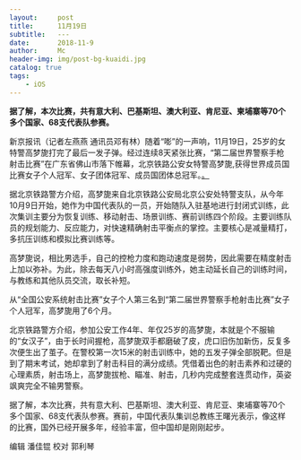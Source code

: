 ```yaml
---
layout:     post
title:      11月19日
subtitle:   ---
date:       2018-11-9
author:     Mc
header-img: img/post-bg-kuaidi.jpg
catalog: true
tags:
    - iOS
---
```



**据了解，本次比赛，共有意大利、巴基斯坦、澳大利亚、肯尼亚、柬埔寨等70个多个国家、68支代表队参赛。**

新京报讯（记者左燕燕 通讯员邓有林）随着“嘭”的一声响，11月19日，25岁的女特警高梦旎打完了最后一发子弹。经过连续8天紧张比赛，“第二届世界警察手枪射击比赛”在广东省佛山市落下帷幕，北京铁路公安女特警高梦旎,获得世界成员国比赛女子个人冠军、女子团体冠军、成员国团体总冠军。[。](http://www.bjnews.com.cn/news/2018/11/19/522918.html "。")
 
据北京铁路警方介绍，高梦旎来自北京铁路公安局北京公安处特警支队，从今年10月9日开始，她作为中国代表队的一员，开始随队入驻基地进行封闭式训练，此次集训主要分为恢复训练、移动射击、场景训练、赛前训练四个阶段。主要训练队员的规划能力、反应能力，对快速精确射击平衡点的掌控。主要核心是减量精打，多抗压训练和模拟比赛训练等。
 
高梦旎说，相比男选手，自己的控枪力度和跑动速度是弱势，因此需要在精度射击上加以弥补。为此，除去每天八小时高强度训练外，她主动延长自己的训练时间，与教练和其他队员交流，取长补短。
 
从“全国公安系统射击比赛”女子个人第三名到“第二届世界警察手枪射击比赛”女子个人冠军，高梦旎用了6个月。
 
北京铁路警方介绍，参加公安工作4年、年仅25岁的高梦旎，本就是个不服输的“女汉子”，由于长时间握枪，高梦旎双手都磨破了皮，虎口旧伤加新伤，反复多次便生出了茧子。在警校第一次15米的射击训练中，她的五发子弹全部脱靶。但是到了期末考试，她却拿到了射击科目的满分成绩。凭借着出色的射击素养和过硬的心理素质，射击场上，高梦旎拔枪、瞄准、射击，几秒内完成整套连贯动作，英姿飒爽完全不输男警察。
 
据了解，本次比赛，共有意大利、巴基斯坦、澳大利亚、肯尼亚、柬埔寨等70个多个国家、68支代表队参赛。赛前，中国代表队集训总教练王曙光表示，像这样的比赛，国外已经开展多年，经验丰富，但中国却是刚刚起步。

编辑 潘佳锟 校对 郭利琴

